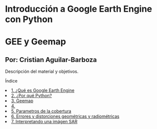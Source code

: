 # Introducción a Google Earth Engine con Python

<h1>GEE y Geemap</h1> 
<h2>Por: Cristian Aguilar-Barboza </h2> 

<p>Descripción del material y objetivos.</p>

<p>Índice</p> 

<p><li><a href="#Sección1">1. ¿Qué es Google Earth Engine</a></li>
 <li><a href="#Sección2">2. ¿Por qué Python? </a></li>
  <li><a href="#Sección3">3. Geemap </a></li>
<li><a href="#Sección4">4. </a></li>
<li><a href="#Sección5">5. Parametros de la cobertura</a></li>
<li><a href="#Sección6">6. Errores y distorciones geométricas y radiométricas</a></li>
<li><a href="#Sección7">7. Interpretando una imágen SAR</a></li>
